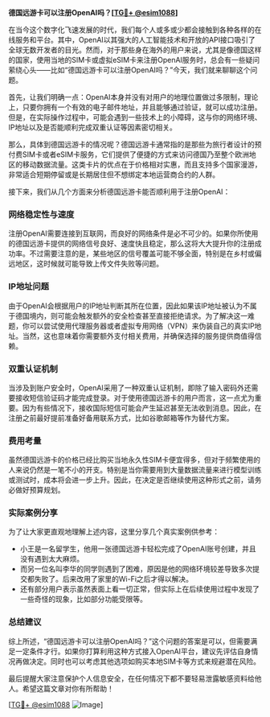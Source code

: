 **德国远游卡可以注册OpenAI吗？[[TG💪+ @esim1088](https://t.me/s/esim1088)]**

在当今这个数字化飞速发展的时代，我们每个人或多或少都会接触到各种各样的在线服务和平台。其中，OpenAI以其强大的人工智能技术和开放的API接口吸引了全球无数开发者的目光。然而，对于那些身在海外的用户来说，尤其是像德国这样的国家，使用当地的SIM卡或虚拟eSIM卡来注册OpenAI服务时，总会有一些疑问萦绕心头——比如“德国远游卡可以注册OpenAI吗？”今天，我们就来聊聊这个问题。

首先，让我们明确一点：OpenAI本身并没有对用户的地理位置做过多限制，理论上，只要你拥有一个有效的电子邮件地址，并且能够通过验证，就可以成功注册。但是，在实际操作过程中，可能会遇到一些技术上的小障碍，这与你的网络环境、IP地址以及是否能顺利完成双重认证等因素密切相关。

那么，具体到德国远游卡的情况呢？德国远游卡通常指的是那些为旅行者设计的预付费SIM卡或者eSIM卡服务，它们提供了便捷的方式来访问德国乃至整个欧洲地区的移动数据流量。这类卡片的优点在于价格相对实惠，而且支持多个国家漫游，非常适合短期停留或是长期居住但不想绑定本地运营商合约的人群。

接下来，我们从几个方面来分析德国远游卡能否顺利用于注册OpenAI：

### 网络稳定性与速度

注册OpenAI需要连接到互联网，而良好的网络条件是必不可少的。如果你所使用的德国远游卡提供的网络信号良好、速度快且稳定，那么这将大大提升你的注册成功率。不过需要注意的是，某些地区的信号覆盖可能不够全面，特别是在乡村或偏远地区，这时候就可能导致上传文件失败等问题。

### IP地址问题

由于OpenAI会根据用户的IP地址判断其所在位置，因此如果该IP地址被认为不属于德国境内，则可能会触发额外的安全检查甚至直接拒绝请求。为了解决这一难题，你可以尝试使用代理服务器或者虚拟专用网络（VPN）来伪装自己的真实IP地址。当然，这也意味着你需要额外支付相关费用，并确保选择的服务提供商值得信赖。

### 双重认证机制

当涉及到账户安全时，OpenAI采用了一种双重认证机制，即除了输入密码外还需要接收短信验证码才能完成登录。对于使用德国远游卡的用户而言，这一点尤为重要。因为有些情况下，接收国际短信可能会产生延迟甚至无法收到消息。因此，在注册之前最好提前准备好备用联系方式，比如谷歌邮箱等作为替代方案。

### 费用考量

虽然德国远游卡的价格已经比购买当地永久性SIM卡便宜得多，但对于频繁使用的人来说仍然是一笔不小的开支。特别是当你需要用到大量数据流量来进行模型训练或测试时，成本将会进一步上升。因此，在决定是否继续使用这种形式之前，请务必做好预算规划。

### 实际案例分享

为了让大家更直观地理解上述内容，这里分享几个真实案例供参考：
- 小王是一名留学生，他用一张德国远游卡轻松完成了OpenAI账号创建，并且没有遇到太大麻烦。
- 而另一位名叫李华的同学则遇到了困难，原因是他的网络环境较差导致多次提交都失败了。后来改用了家里的Wi-Fi之后才得以解决。
- 还有部分用户表示虽然表面上看一切正常，但实际上在后续使用过程中发现了一些奇怪的现象，比如部分功能受限等。

### 总结建议

综上所述，“德国远游卡可以注册OpenAI吗？”这个问题的答案是可以，但需要满足一定条件才行。如果你打算利用这种方式接入OpenAI平台，建议先评估自身情况再做决定。同时也可以考虑其他选项如购买本地SIM卡等方式来规避潜在风险。

最后提醒大家注意保护个人信息安全，在任何情况下都不要轻易泄露敏感资料给他人。希望这篇文章对你有所帮助！

[[TG💪+ @esim1088](https://t.me/s/esim1088) ![Image](https://i.postimg.cc/4NQfJmqS/Snipaste-2025-05-13-00-14-12.png)]